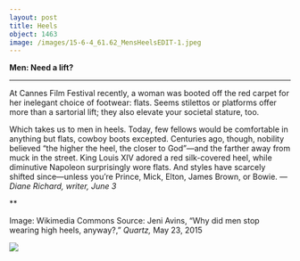 ```yaml
---
layout: post
title: Heels
object: 1463
image: /images/15-6-4_61.62_MensHeelsEDIT-1.jpeg
---
```

**Men: Need a lift?**

****

At Cannes Film Festival recently, a woman was booted off the red carpet for her inelegant choice of footwear: flats. Seems stilettos or platforms offer more than a sartorial lift; they also elevate your societal stature, too. 

Which takes us to men in heels. Today, few fellows would be comfortable in anything but flats, cowboy boots excepted. Centuries ago, though, nobility believed “the higher the heel, the closer to God”—and the farther away from muck in the street. King Louis XIV adored a red silk-covered heel, while diminutive Napoleon surprisingly wore flats. And styles have scarcely shifted since—unless you’re Prince, Mick, Elton, James Brown, or Bowie. —*Diane Richard, writer, June 3*

**

Image: Wikimedia Commons
 Source: Jeni Avins, “Why did men stop wearing high heels, anyway?,” *Quartz,* May 23, 2015

![]({{siteurl.base}}/images/15-6-4_61.62_MensHeelsEDIT-1.jpeg)
